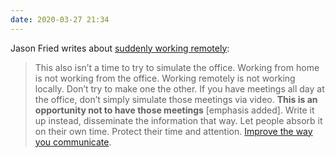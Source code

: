 ```yaml
---
date: 2020-03-27 21:34
---
```


Jason Fried writes about [suddenly working remotely](https://m.signalvnoise.com/working-remotely-builds-organizational-resiliency/):

> This also isn’t a time to try to simulate the office. Working from home is not working from the office. Working remotely is not working locally. Don’t try to make one the other. If you have meetings all day at the office, don’t simply simulate those meetings via video. **This is an opportunity not to have those meetings** [emphasis added]. Write it up instead, disseminate the information that way. Let people absorb it on their own time. Protect their time and attention. [Improve the way you communicate](https://basecamp.com/guides/how-we-communicate).